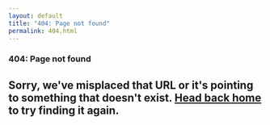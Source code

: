 ```yaml
---
layout: default
title: "404: Page not found"
permalink: 404.html
---
```


<section class="hero page-not-found">
  <div class="hero__content">
    <section class="hero__copy">
      <h1 class="bariol-thin">404: Page not found</h1>
      <h2 class="dark-blue">Sorry, we've misplaced that URL or it's pointing to something that doesn't exist. <a href="{{ site.url }}">Head back home</a> to try finding it again.</h2>
    </section>
  </div>
</section>